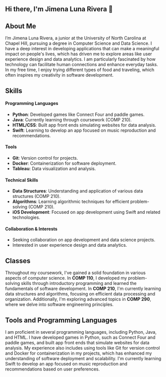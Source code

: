 ## Hi there, I'm Jimena Luna Rivera 👋



<!--
**JIMENALUNA1/JIMENALUNA1** is a ✨ _special_ ✨ repository because its `README.md` (this file) appears on your GitHub profile.

Here are some ideas to get you started:

- 🔭 I’m currently learning Swift and trying to make an app that helps as many people as I can.
- 🌱 I’m currently learning about Docker and enhancing my skills in data structures and algorithms.
- 👯 I’m looking to collaborate on projects related to app development or data science!
- 🤔 I’m looking for help with advanced Python techniques and algorithms.
- 💬 Ask me about iOS development or data science!
- 📫 How to reach me: [LinkedIn](https://www.linkedin.com/in/jimena-luna-r-0a1a2931a/) or via GitHub!
- 😄 Pronouns: she/her
- ⚡ Fun fact: In my free time, I love trying different types of food and traveling! ✈️🍽️
-->
## About Me
I’m Jimena Luna Rivera, a junior at the University of North Carolina at Chapel Hill, pursuing a degree in Computer Science and Data Science. I have a deep interest in developing applications that can make a meaningful impact on people's lives, which has driven me to explore areas like user experience design and data analytics. I am particularly fascinated by how technology can facilitate human connections and enhance everyday tasks. In my free time, I enjoy trying different types of food and traveling, which often inspires my creativity in software development.

## Skills

#### Programming Languages
- **Python**: Developed games like Connect Four and paddle games.
- **Java**: Currently learning through coursework (COMP 210).
- **HTML/CSS**: Built app front ends simulating websites for data analysis.
- **Swift**: Learning to develop an app focused on music reproduction and recommendations.

#### Tools
- **Git**: Version control for projects.
- **Docker**: Containerization for software deployment.
- **Tableau**: Data visualization and analysis.

#### Technical Skills
- **Data Structures**: Understanding and application of various data structures (COMP 210).
- **Algorithms**: Learning algorithmic techniques for efficient problem-solving (COMP 210).
- **iOS Development**: Focused on app development using Swift and related technologies.

#### Collaboration & Interests
- Seeking collaboration on app development and data science projects.
- Interested in user experience design and data analytics.

## Classes
Throughout my coursework, I've gained a solid foundation in various aspects of computer science. In **COMP 110**, I developed my problem-solving skills through introductory programming and learned the fundamentals of software development. In **COMP 210**, I'm currently learning data structures and algorithms, focusing on efficient data processing and organization. Additionally, I'm exploring advanced topics in **COMP 290**, where we delve into software engineering principles.

## Tools and Programming Languages
I am proficient in several programming languages, including Python, Java, and HTML. I have developed games in Python, such as Connect Four and paddle games, and built app front ends that simulate websites for data analysis. My experience also includes using tools like Git for version control and Docker for containerization in my projects, which has enhanced my understanding of software deployment and scalability. I'm currently learning Swift to develop an app focused on music reproduction and recommendations based on user preferences.

